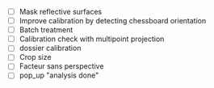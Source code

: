 - [ ] Mask reflective surfaces
- [ ] Improve calibration by detecting chessboard orientation
- [ ] Batch treatment
- [ ] Calibration check with multipoint projection
- [ ] dossier calibration
- [ ] Crop size
- [ ] Facteur sans perspective
- [ ] pop_up "analysis done"
